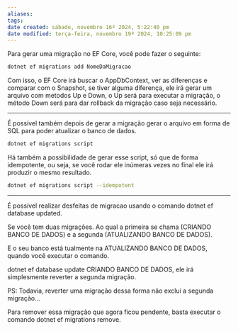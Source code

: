 ```yaml
---
aliases: 
tags: 
date created: sábado, novembro 16º 2024, 5:22:40 pm
date modified: terça-feira, novembro 19º 2024, 10:25:09 pm
---
```

Para gerar uma migração no EF Core, você pode fazer o seguinte:

```bash
dotnet ef migrations add NomeDaMigracao
```

Com isso, o EF Core irá buscar o AppDbContext, ver as diferenças e comparar com o Snapshot, se tiver alguma diferença, ele irá gerar um arquivo com metodos Up e Down, o Up será para executar a migração, o método Down será para dar rollback da migração caso seja necessário.

---

É possível também depois de gerar a migração gerar o arquivo em forma de SQL para poder atualizar o banco de dados.

```bash
dotnet ef migrations script
```

Há também a possibilidade de gerar esse script, só que de forma idempotente, ou seja, se você rodar ele inúmeras vezes no final ele irá produzir o mesmo resultado.

```bash
dotnet ef migrations script --idempotent
```

---

É possível realizar desfeitas de migracao usando o comando dotnet ef database updated.

Se você tem duas migrações. Ao qual a primeira se chama (CRIANDO BANCO DE DADOS) e a segunda (ATUALIZANDO BANCO DE DADOS).

E o seu banco está tualmente na ATUALIZANDO BANCO DE DADOS, quando você executar o comando.

dotnet ef database update CRIANDO BANCO DE DADOS, ele irá simplesmente reverter a segunda migração.

PS: Todavia, reverter uma migração dessa forma não exclui a segunda migração...

Para remover essa migração que agora ficou pendente, basta executar o comando dotnet ef migrations remove.